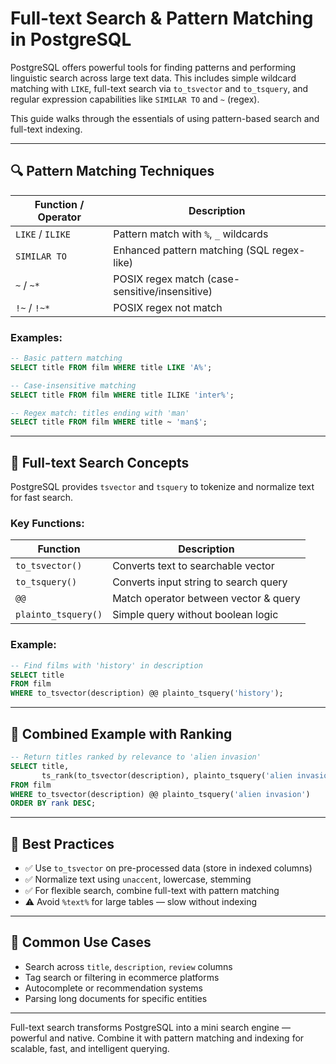 # Full-text Search & Pattern Matching in PostgreSQL

PostgreSQL offers powerful tools for finding patterns and performing linguistic search across large text data. This includes simple wildcard matching with `LIKE`, full-text search via `to_tsvector` and `to_tsquery`, and regular expression capabilities like `SIMILAR TO` and `~` (regex).

This guide walks through the essentials of using pattern-based search and full-text indexing.

---

## 🔍 Pattern Matching Techniques

| Function / Operator | Description                                    |
| ------------------- | ---------------------------------------------- |
| `LIKE` / `ILIKE`    | Pattern match with `%`, `_` wildcards          |
| `SIMILAR TO`        | Enhanced pattern matching (SQL regex-like)     |
| `~` / `~*`          | POSIX regex match (case-sensitive/insensitive) |
| `!~` / `!~*`        | POSIX regex not match                          |

### Examples:

```sql
-- Basic pattern matching
SELECT title FROM film WHERE title LIKE 'A%';

-- Case-insensitive matching
SELECT title FROM film WHERE title ILIKE 'inter%';

-- Regex match: titles ending with 'man'
SELECT title FROM film WHERE title ~ 'man$';
```

---

## 🧠 Full-text Search Concepts

PostgreSQL provides `tsvector` and `tsquery` to tokenize and normalize text for fast search.

### Key Functions:

| Function            | Description                           |
| ------------------- | ------------------------------------- |
| `to_tsvector()`     | Converts text to searchable vector    |
| `to_tsquery()`      | Converts input string to search query |
| `@@`                | Match operator between vector & query |
| `plainto_tsquery()` | Simple query without boolean logic    |

### Example:

```sql
-- Find films with 'history' in description
SELECT title
FROM film
WHERE to_tsvector(description) @@ plainto_tsquery('history');
```

---

## 🧪 Combined Example with Ranking

```sql
-- Return titles ranked by relevance to 'alien invasion'
SELECT title,
       ts_rank(to_tsvector(description), plainto_tsquery('alien invasion')) AS rank
FROM film
WHERE to_tsvector(description) @@ plainto_tsquery('alien invasion')
ORDER BY rank DESC;
```

---

## 🧱 Best Practices

* ✅ Use `to_tsvector` on pre-processed data (store in indexed columns)
* ✅ Normalize text using `unaccent`, lowercase, stemming
* ✅ For flexible search, combine full-text with pattern matching
* ⚠️ Avoid `%text%` for large tables — slow without indexing

---

## 🧰 Common Use Cases

* Search across `title`, `description`, `review` columns
* Tag search or filtering in ecommerce platforms
* Autocomplete or recommendation systems
* Parsing long documents for specific entities

---

Full-text search transforms PostgreSQL into a mini search engine — powerful and native. Combine it with pattern matching and indexing for scalable, fast, and intelligent querying.
